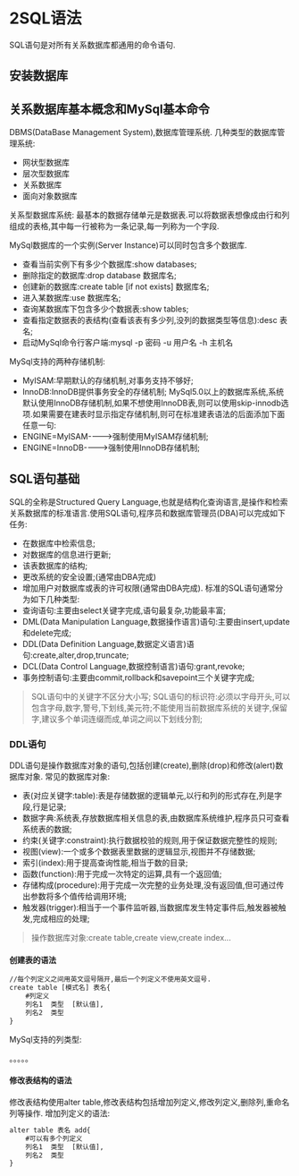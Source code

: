 ﻿# 2SQL语法
SQL语句是对所有关系数据库都通用的命令语句.
## 安装数据库


## 关系数据库基本概念和MySql基本命令
DBMS(DataBase Management System),数据库管理系统.
几种类型的数据库管理系统:
* 网状型数据库
* 层次型数据库
* 关系数据库
* 面向对象数据库

关系型数据库系统:
最基本的数据存储单元是数据表.可以将数据表想像成由行和列组成的表格,其中每一行被称为一条记录,每一列称为一个字段.

MySql数据库的一个实例(Server Instance)可以同时包含多个数据库.

* 查看当前实例下有多少个数据库:show databases;
* 删除指定的数据库:drop database 数据库名;
* 创建新的数据库:create table [if not exists] 数据库名;
* 进入某数据库:use 数据库名;
* 查询某数据库下包含多少个数据表:show tables;
* 查看指定数据表的表结构(查看该表有多少列,没列的数据类型等信息):desc 表名;
* 启动MySql命令行客户端:mysql -p 密码 -u 用户名 -h 主机名


MySql支持的两种存储机制:
* MyISAM:早期默认的存储机制,对事务支持不够好;
* InnoDB:InnoDB提供事务安全的存储机制;
MySql5.0以上的数据库系统,系统默认使用InnoDB存储机制,如果不想使用InnoDB表,则可以使用skip-innodb选项.如果需要在建表时显示指定存储机制,则可在标准建表语法的后面添加下面任意一句:
* ENGINE=MyISAM---->强制使用MyISAM存储机制;
* ENGINE=InnoDB---->强制使用InnoDB存储机制;

## SQL语句基础
SQL的全称是Structured Query Language,也就是结构化查询语言,是操作和检索关系数据库的标准语言.使用SQL语句,程序员和数据库管理员(DBA)可以完成如下任务:
* 在数据库中检索信息;
* 对数据库的信息进行更新;
* 该表数据库的结构;
* 更改系统的安全设置;(通常由DBA完成)
* 增加用户对数据库或表的许可权限(通常由DBA完成).
标准的SQL语句通常分为如下几种类型:
* 查询语句:主要由select关键字完成,语句最复杂,功能最丰富;
* DML(Data Manipulation Language,数据操作语言)语句:主要由insert,update和delete完成;
* DDL(Data Definition Language,数据定义语言)语句:create,alter,drop,truncate;
* DCL(Data Control Language,数据控制语言)语句:grant,revoke;
* 事务控制语句:主要由commit,rollback和savepoint三个关键字完成;
>SQL语句中的关键字不区分大小写;
>SQL语句的标识符:必须以字母开头,可以包含字母,数字,警号,下划线,美元符;不能使用当前数据库系统的关键字,保留字,建议多个单词连缀而成,单词之间以下划线分割;

### DDL语句
DDL语句是操作数据库对象的语句,包括创建(create),删除(drop)和修改(alert)数据库对象.
常见的数据库对象:
* 表(对应关键字:table):表是存储数据的逻辑单元,以行和列的形式存在,列是字段,行是记录;
* 数据字典:系统表,存放数据库相关信息的表,由数据库系统维护,程序员只可查看系统表的数据;
* 约束(关键字:constraint):执行数据校验的规则,用于保证数据完整性的规则;
* 视图(view):一个或多个数据表里数据的逻辑显示,视图并不存储数据;
* 索引(index):用于提高查询性能,相当于数的目录;
* 函数(function):用于完成一次特定的运算,具有一个返回值;
* 存储构成(procedure):用于完成一次完整的业务处理,没有返回值,但可通过传出参数将多个值传给调用环境;
* 触发器(trigger):相当于一个事件监听器,当数据库发生特定事件后,触发器被触发,完成相应的处理;

>操作数据库对象:create table,create view,create index...

#### 创建表的语法
```txt
//每个列定义之间用英文逗号隔开,最后一个列定义不使用英文逗号.
create table [模式名] 表名{
    #列定义
    列名1  类型  [默认值],
    列名2  类型  
}


```
MySql支持的列类型:

。。。。。

#### 修改表结构的语法
修改表结构使用alter table,修改表结构包括增加列定义,修改列定义,删除列,重命名列等操作.
增加列定义的语法:
```txt
alter table 表名 add{
    #可以有多个列定义
    列名1  类型  [默认值],
    列名2  类型
}


```



